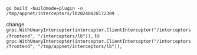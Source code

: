 ```
go build -buildmode=plugin -o /tmp/appnet/interceptors/lb20240828172309 .
```

change `grpc.WithUnaryInterceptor(interceptor.ClientInterceptor("/interceptors/frontend", "/interceptors/lb")),` to `grpc.WithUnaryInterceptor(interceptor.ClientInterceptor("/interceptors/frontend", "/tmp/appnet/interceptors/lb")),`